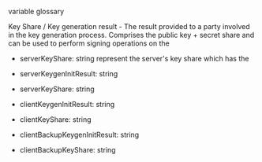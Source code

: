 variable glossary

Key Share / Key generation result - The result provided to a party involved in the key generation process. Comprises the public key + secret share and can be used to perform signing operations on the 

- serverKeyShare: string
represent the server's key share which has the




- serverKeygenInitResult: string
- serverKeyShare: string
- clientKeygenInitResult: string
- clientKeyShare: string
- clientBackupKeygenInitResult: string
- clientBackupKeyShare: string




